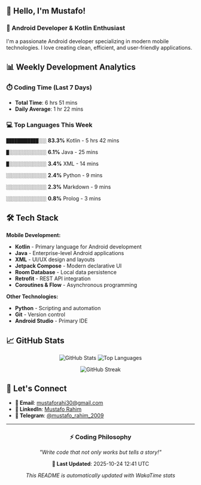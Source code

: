 ## 👋 Hello, I'm Mustafo!

### 🚀 Android Developer & Kotlin Enthusiast

I'm a passionate Android developer specializing in modern mobile technologies. I love creating clean, efficient, and user-friendly applications.

## 📊 Weekly Development Analytics

### ⏱️ Coding Time (Last 7 Days)
- **Total Time**: 6 hrs 51 mins
- **Daily Average**: 1 hr 22 mins

### 💻 Top Languages This Week


`████████████░░░` **83.3%** Kotlin - 5 hrs 42 mins

`█░░░░░░░░░░░░░░` **6.1%** Java - 25 mins

`█░░░░░░░░░░░░░░` **3.4%** XML - 14 mins

`░░░░░░░░░░░░░░░` **2.4%** Python - 9 mins

`░░░░░░░░░░░░░░░` **2.3%** Markdown - 9 mins

`░░░░░░░░░░░░░░░` **0.8%** Prolog - 3 mins


## 🛠️ Tech Stack

**Mobile Development:**
- **Kotlin** - Primary language for Android development
- **Java** - Enterprise-level Android applications  
- **XML** - UI/UX design and layouts
- **Jetpack Compose** - Modern declarative UI
- **Room Database** - Local data persistence
- **Retrofit** - REST API integration
- **Coroutines & Flow** - Asynchronous programming

**Other Technologies:**
- **Python** - Scripting and automation
- **Git** - Version control
- **Android Studio** - Primary IDE

## 📈 GitHub Stats

<div align="center">

![GitHub Stats](https://github-readme-stats.vercel.app/api?username=Developer-Mustafo&show_icons=true&theme=radical&hide_border=true)
![Top Languages](https://github-readme-stats.vercel.app/api/top-langs/?username=Developer-Mustafo&layout=compact&theme=radical&hide_border=true)

![GitHub Streak](https://github-readme-streak-stats.herokuapp.com/?user=Developer-Mustafo&theme=radical&hide_border=true)

</div>

## 🤝 Let's Connect

- **📧 Email**: mustaforahi30@gmail.com
- **💼 LinkedIn**: [Mustafo Rahim](https://www.linkedin.com/in/mustafo-rahim-4a0384324)
- **📱 Telegram**: [@mustafo_rahim_2009](https://t.me/mustafo_rahim_2009)

---

<div align="center">

### ⚡ Coding Philosophy
*"Write code that not only works but tells a story!"*

**📅 Last Updated**: 2025-10-24 12:41 UTC

*This README is automatically updated with WakaTime stats*

</div>
